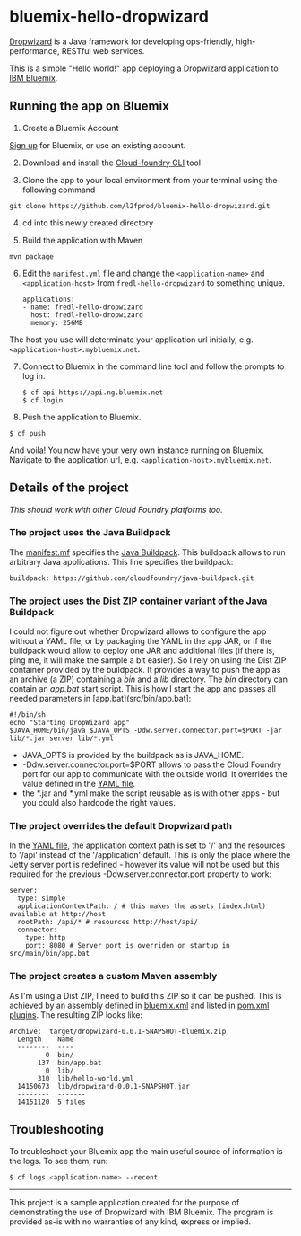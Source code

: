 # bluemix-hello-dropwizard

[Dropwizard](http://www.dropwizard.io/) is a Java framework for developing ops-friendly, high-performance, RESTful web services.

This is a simple "Hello world!" app deploying a Dropwizard application to [IBM Bluemix](https://ibm.com/bluemix).

## Running the app on Bluemix

1. Create a Bluemix Account

  [Sign up][bluemix_signup_url] for Bluemix, or use an existing account.
    
2. Download and install the [Cloud-foundry CLI][cloud_foundry_url] tool

3. Clone the app to your local environment from your terminal using the following command

  ```
  git clone https://github.com/l2fprod/bluemix-hello-dropwizard.git
  ```

4. cd into this newly created directory

5. Build the application with Maven

  ```
  mvn package
  ```

6. Edit the `manifest.yml` file and change the `<application-name>` and `<application-host>` from `fredl-hello-dropwizard` to something unique.

	```
    applications:
    - name: fredl-hello-dropwizard
      host: fredl-hello-dropwizard
      memory: 256MB
	```

  The host you use will determinate your application url initially, e.g. `<application-host>.mybluemix.net`.

7. Connect to Bluemix in the command line tool and follow the prompts to log in.

	```
	$ cf api https://api.ng.bluemix.net
	$ cf login
	```
8. Push the application to Bluemix.

  ```
  $ cf push
  ```

And voila! You now have your very own instance running on Bluemix. Navigate to the application url, e.g. `<application-host>.mybluemix.net`.

## Details of the project

*This should work with other Cloud Foundry platforms too.*

### The project uses the Java Buildpack

The [manifest.mf](manifest.mf) specifies the [Java Buildpack](https://github.com/cloudfoundry/java-buildpack). This buildpack allows to run arbitrary Java applications. This line specifies the buildpack:

  ```
  buildpack: https://github.com/cloudfoundry/java-buildpack.git
  ```

### The project uses the Dist ZIP container variant of the Java Buildpack

I could not figure out whether Dropwizard allows to configure the app without a YAML file, or by packaging the YAML in the app JAR, or if the buildpack would allow to deploy one JAR and additional files (if there is, ping me, it will make the sample a bit easier). So I rely on using the Dist ZIP container provided by the buildpack. It provides a way to push the app as an archive (a ZIP) containing a *bin* and a *lib* directory. The *bin* directory can contain an *app.bat* start script. This is how I start the app and passes all needed parameters in [app.bat](src/bin/app.bat]:

  ```
  #!/bin/sh
  echo "Starting DropWizard app"
  $JAVA_HOME/bin/java $JAVA_OPTS -Ddw.server.connector.port=$PORT -jar lib/*.jar server lib/*.yml
  ```

  * JAVA_OPTS is provided by the buildpack as is JAVA_HOME.
  * -Ddw.server.connector.port=$PORT allows to pass the Cloud Foundry port for our app to communicate with the outside world. It overrides the value defined in the [YAML file](hello-world.yml).
  * the *.jar and *.yml make the script reusable as is with other apps - but you could also hardcode the right values.

### The project overrides the default Dropwizard path

In the [YAML file](hello-world.yml), the application context path is set to '/' and the resources to '/api' instead of the '/application' default. This is only the place where the Jetty server port is redefined - however its value will not be used but this required for the previous -Ddw.server.connector.port property to work:

  ```
  server:
    type: simple
    applicationContextPath: / # this makes the assets (index.html) available at http://host
    rootPath: /api/* # resources http://host/api/
    connector:
      type: http
      port: 8080 # Server port is overriden on startup in src/main/bin/app.bat
  ```
    
### The project creates a custom Maven assembly

As I'm using a Dist ZIP, I need to build this ZIP so it can be pushed. This is achieved by an assembly defined in [bluemix.xml](src/assembly/bluemix.xml) and listed in [pom.xml plugins](pom.xml). The resulting ZIP looks like:

  ```
  Archive:  target/dropwizard-0.0.1-SNAPSHOT-bluemix.zip
    Length    Name
    --------  ----
           0  bin/
         137  bin/app.bat
           0  lib/
         310  lib/hello-world.yml
    14150673  lib/dropwizard-0.0.1-SNAPSHOT.jar
    --------  -------
    14151120  5 files
  ```


## Troubleshooting

To troubleshoot your Bluemix app the main useful source of information is the logs. To see them, run:

  ```sh
  $ cf logs <application-name> --recent
  ```
  
---

This project is a sample application created for the purpose of demonstrating the use of Dropwizard with IBM Bluemix.
The program is provided as-is with no warranties of any kind, express or implied.

[bluemix_signup_url]: https://console.ng.bluemix.net/?cm_mmc=GitHubReadMe-_-BluemixSampleApp-_-Node-_-Workflow
[cloud_foundry_url]: https://github.com/cloudfoundry/cli

